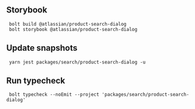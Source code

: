 ## Storybook

     bolt build @atlassian/product-search-dialog
     bolt storybook @atlassian/product-search-dialog

## Update snapshots

     yarn jest packages/search/product-search-dialog -u

## Run typecheck

     bolt typecheck --noEmit --project 'packages/search/product-search-dialog'
